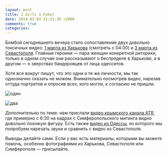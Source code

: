 ```yaml
---
layout: post
title: 2 Girls 1 Fake?
date: 2014-03-03 21:21:39 +2000
comments: true
categories: 
---
```

Бомбой сегодняшнего вечера стало сопоставление двух довольно токсичных видео: [1 марта из Харькова](https://www.youtube.com/watch?v=Onui6ivzf4o&feature=youtu.be&t=4m) (смотреть с 04:00) и [3 марта из Севастополя](https://www.youtube.com/watch?v=-OaeZ_mxG4g&feature=player_embedded). Главные героини — пара женщин конкретной риторики, только в одном случае они рассказывают о беспределе в Харькове, а в другом — о зверствах бандеровцев от лица одесситов.

Хотя все вокруг пишут, что это одни и те же личности, мы так однозначно сказать не можем. 
Внимательно посмотрев видео, нарезав оттуда портретов и опросив всех, кого могли, к согласию не пришли.

![один](http://i.imgur.com/PeGt0Di.png)

![два](http://i.imgur.com/B7UFIkT.png)

Дополнительно по теме: нам прислали [видео крымского канала ATR](http://atr.ua/video/2014-03-03-15-53-26-2333215), где примерно c 6:30 на кадрах с Симферопольского митинга видно довольно похожую фигуру. Есть также [видео из Одессы](https://www.youtube.com/watch?feature=player_detailpage&v=T6muI9tIqN0#t=638), из которого мы попробуем нарезать звуки и сравнить с видео из Севастополя.

Выводы делайте сами. Если у вас есть материалы, которыми вы можете помочь, особенно фотографиями из Харькова, Севастополя или Симферополя — присылайте.